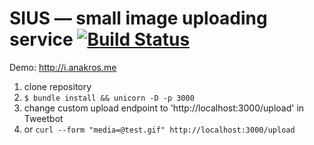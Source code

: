 SIUS — small image uploading service [![Build Status](https://travis-ci.org/Anakros/i.png)](https://travis-ci.org/Anakros/i)
============

Demo: http://i.anakros.me

1. clone repository
2. ```$ bundle install && unicorn -D -p 3000```
3. change custom upload endpoint to 'http://localhost:3000/upload' in Tweetbot
4. or ```curl --form "media=@test.gif" http://localhost:3000/upload```
